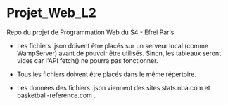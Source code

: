 # Projet_Web_L2
Repo du projet de Programmation Web du S4 - Efrei Paris

- Les fichiers .json doivent être placés sur un serveur local (comme WampServer) avant de pouvoir être utilisés. Sinon, les tableaux seront vides car l'API fetch() ne pourra pas fonctionner.

- Tous les fichiers doivent être placés dans le même répertoire.

- Les données des fichiers .json viennent des sites stats.nba.com et basketball-reference.com .
